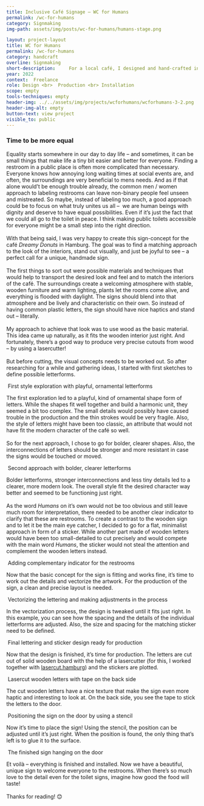 ```yaml
---
title: Inclusive Café Signage – WC for Humans 
permalink: /wc-for-humans
category: Signmaking
img-path: assets/img/posts/wc-for-humans/humans-stage.png

layout: project-layout
title: WC for Humans
permalink: /wc-for-humans
category: handcraft
overline: Signmaking
short-description:     For a local café, I designed and hand-crafted inclusive, gender-neutral restroom signage. The custom lettering and illustrations were created with care to reflect the café’s welcoming atmosphere and commitment to diversity, resulting in a thoughtful visual statement that combines warmth, clarity, and inclusivity.
year: 2022
context:  Freelance
role: Design <br>  Production <br> Installation
scope: empty
tools-techniques: empty
header-img: ../../assets/img/projects/wcforhumans/wcforhumans-3-2.png
header-img-alt: empty
button-text: view project
visible_to: public
---
```


<h3 class="article-headline">Time to be more equal</h3>

Equality starts somewhere in our day to day life – and sometimes, it can be small things that make life a tiny bit easier and better for everyone. Finding a restroom in a public place is often more complicated than necessary. Everyone knows how annoying long waiting times at social events are, and often, the surroundings are very beneficial to mens needs. And as if that alone would’t be enough trouble already, the common men / women approach to labeling restrooms can leave non-binary people feel unseen and mistreated. So maybe, instead of labeling too much, a good approach could be to focus on what truly unites us all –  we are human beings with dignity and deserve to have equal possibilities. Even if it’s just the fact that we could all go to the toilet in peace. I think making public toilets accessible for everyone might be a small step into the right direction.
<br><br>
With that being said, I was very happy to create this sign-concept for the café <i>Dreamy Donuts</i> in Hamburg. The goal was to find a matching approach to the look of the interiors, stand out visually, and just be joyful to see – a perfect call for a unique, handmade sign. 
<br><br>
The first things to sort out were possible materials and techniques that would help to transport the desired look and feel and to match the interiors of the café. The surroundings create a welcoming atmosphere with stable, wooden furniture and warm lighting, plants let the rooms come alive, and everything is flooded with daylight. The signs should blend into that atmosphere and be lively and characteristic on their own. So instead of having common plastic letters, the sign should have nice haptics and stand out – literally. 
<br><br>
My approach to achieve that look was to use wood as the basic material. This idea came up naturally, as it fits the wooden interior just right. And fortunately, there’s a good way to produce very precise cutouts from wood – by using a lasercutter!
<br><br>
But before cutting, the visual concepts needs to be worked out. So after researching for a while and gathering ideas, I started with first sketches to define possible letterforms. 

<div class="additional-img">
    <img src="assets/img/posts/wc-for-humans/humans-article-01.png" alt="">
    <span class="additional-img-desc">First style exploration with playful, ornamental letterforms</span>
</div>

The first exploration led to a playful, kind of ornamental shape form of letters. While the shapes fit well together and build a harmonic unit, they seemed a bit too complex. The small details would possibly have caused trouble in the production and the thin strokes would be very fragile. Also, the style of letters might have been too classic, an attribute that would not have fit the modern character of the café so well.
<br><br>
So for the next approach, I chose to go for bolder, clearer shapes. Also, the interconnections of letters should be stronger and more resistant in case the signs would be touched or moved.

<div class="additional-img">
    <img src="assets/img/posts/wc-for-humans/humans-article-02.png" alt="">
    <span class="additional-img-desc">Second approach with bolder, clearer letterforms</span>
</div>

Bolder letterforms, stronger interconnections and less tiny details led to a clearer, more modern look. The overall style fit the desired character way better and seemed to be functioning just right. 
<br><br>
As the word <i>Humans</i> on it’s own would not be too obvious and still leave much room for interpretation, there needed to be another clear indicator to clarify that these are restrooms. To create a contrast to the wooden sign and to let it be the main eye catcher, I decided to go for a flat, minimalist approach in form of a sticker. While another part made of wooden letters would have been too small-detailed to cut precisely and would compete with the main word <i>Humans</i>, the sticker would not steal the attention and complement the wooden letters instead.

<div class="additional-img">
    <img src="assets/img/posts/wc-for-humans/humans-article-03.png" alt="">
    <span class="additional-img-desc">Adding complementary indicator for the restrooms</span>
</div>

Now that the basic concept for the sign is fitting and works fine, it’s time to work out the details and vectorize the artwork. For the production of the sign, a clean and precise layout is needed. 

<div class="additional-img">
    <img src="assets/img/posts/wc-for-humans/humans-article-04.gif" alt="">
    <span class="additional-img-desc">Vectorizing the lettering and making adjustments in the process </span>
</div>

In the vectorization process, the design is tweaked until it fits just right. In this example, you can see how the spacing and the details of the individual letterforms are adjusted. Also, the size and spacing for the matching sticker need to be defined.

<div class="additional-img">
    <img src="assets/img/posts/wc-for-humans/humans-article-05.png" alt="">
    <span class="additional-img-desc">Final lettering and sticker design ready for production</span>
</div>

Now that the design is finished, it’s time for production. The letters are cut out of solid wooden board with the help of a lasercutter (for this, I worked together with <a class="underline" href="https://www.lasercut.hamburg/" target="_blank">lasercut.hamburg</a>) and the stickers are plotted.

<div class="additional-img">
    <img src="assets/img/posts/wc-for-humans/humans-article-06.png" alt="">
    <span class="additional-img-desc">Lasercut wooden letters with tape on the back side</span>
</div>

The cut wooden letters have a nice texture that make the sign even more haptic and interesting to look at. On the back side, you see the tape to stick the letters to the door.

<div class="additional-img">
    <img src="assets/img/posts/wc-for-humans/humans-article-07.png" alt="">
    <span class="additional-img-desc">Positioning the sign on the door by using a stencil</span>
</div>

Now it’s time to place the sign! Using the stencil, the position can be adjusted until it’s just right. When the position is found, the only thing that’s left is to glue it to the surface.

<div class="additional-img">
    <img src="assets/img/posts/wc-for-humans/humans-article-08.png" alt="">
    <span class="additional-img-desc">The finished sign hanging on the door</span>
</div>

Et voilà – everything is finished and installed. Now we have a beautiful, unique sign to welcome everyone to the restrooms. When there’s so much love to the detail even for the toilet signs, imagine how good the food will taste! 
<br><br>
Thanks for reading! 😊 